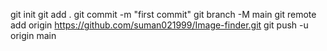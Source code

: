 git init
git add .
git commit -m "first commit"
git branch -M main
git remote add origin https://github.com/suman021999/Image-finder.git
git push -u origin main